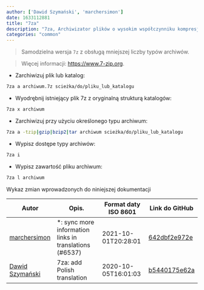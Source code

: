 ```yaml
---
author: ['Dawid Szymański', 'marchersimon']
date: 1633112881
title: "7za"
description: "7za, Archiwizator plików o wysokim współczynniku kompresji."
categories: "common"
---
```

> Samodzielna wersja `7z` z obsługą mniejszej liczby typów archiwów.

> Więcej informacji: <https://www.7-zip.org>.

- Zarchiwizuj plik lub katalog:

```bash
7za a archiwum.7z scieżka/do/pliku_lub_katalogu
```

- Wyodrębnij istniejący plik 7z z oryginalną strukturą katalogów:

```bash
7za x archiwum
```

- Zarchiwizuj przy użyciu określonego typu archiwum:

```bash
7za a -tzip|gzip|bzip2|tar archiwum scieżka/do/pliku_lub_katalogu
```

- Wypisz dostępe typy archiwów:

```bash
7za i
```

- Wypisz zawartość pliku archiwum:

```bash
7za l archiwum
```
Wykaz zmian wprowadzonych do niniejszej dokumentacji


Autor | Opis. | Format daty ISO 8601 | Link do GitHub
------|-----|-----|-----
[marchersimon](mailto:50295997+marchersimon@users.noreply.github.com) | *: sync more information links in translations (#6537) | 2021-10-01T20:28:01 | [642dbf2e972e](https://github.com/tldr-pages/tldr/commit/642dbf2e972e388fab8c84ba3b4685fb862b6454)
[Dawid Szymański](mailto:mrszymeq@gmail.com) | 7za: add Polish translation | 2020-10-05T16:01:03 | [b5440175e62a](https://github.com/tldr-pages/tldr/commit/b5440175e62ae30bb48fe98cf9281859bdbd937d)

